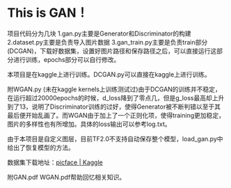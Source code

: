 # This is GAN！
项目代码分为几块
	1.gan.py主要是Generator和Discriminator的构建
	2.dataset.py主要是负责导入图片数据
	3.gan_train.py主要是负责train部分(DCGAN)，下载好数据集，设置好图片路径和保存路径之后，可以直接运行这部分进行训练，epochs部分可以自行修改。

本项目是在kaggle上进行训练。DCGAN.py可以直接在kaggle上进行训练。

附WGAN.py (未在kaggle kernels上训练测试过)由于DCGAN的训练并不稳定，在运行超过20000epochs的时候，d_loss降到了零点几，但是g_loss最高却上升到了13，说明了Discriminator训练的过好，使得Generator被不断判错以至于其最后便开始乱画了。而WGAN由于加上了一个正则化项，使得training更加稳定，图片的多样性也有所增加。具体的loss输出可以参考log.txt。

由于本项目是自定义图层，目前TF2.0不支持自动保存整个模型，load_gan.py中给出了恢复模型的方法。

数据集下载地址：[picface | Kaggle](https://www.kaggle.com/xuha0212/picface)

附GAN.pdf  WGAN.pdf帮助回忆相关知识。



